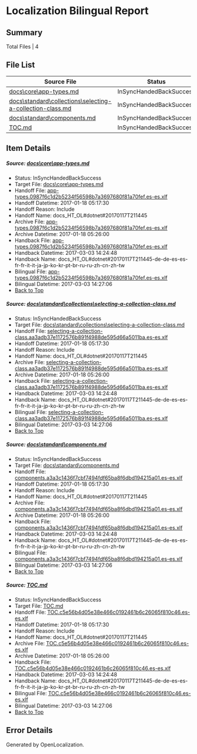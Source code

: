 # <a name='report-top'></a> Localization Bilingual Report

## Summary
 Total Files | 4

## File List
 Source File | Status | Details 
 ----------- | ------ | ------- 
 [docs\core\app-types.md](https://github.com/dotnet/docs/blob/90fe68f7f3c4b46502b5d3770b1a2d57c6af748a/docs/core/app-types.md) | InSyncHandedBackSuccess | [Details](#e4dc227830c2881e7d8691317ea15affaa08f8cc30)
 [docs\standard\collections\selecting-a-collection-class.md](https://github.com/dotnet/docs/blob/763433b00ae7d01cfa0c7fa250f51d23a95f6f15/docs/standard/collections/selecting-a-collection-class.md) | InSyncHandedBackSuccess | [Details](#d174d0cb910035340fb317521f3ad930d16853c23420)
 [docs\standard\components.md](https://github.com/dotnet/docs/blob/7741df222250f3746abb1e3c359bd9e89e6a732c/docs/standard/components.md) | InSyncHandedBackSuccess | [Details](#e93764ff4d3391110c79f73a34512bd073ce04993433)
 [TOC.md](https://github.com/dotnet/docs/blob/3b0b086c1a95d6164b82e1a4dade0936ce5d262e/TOC.md) | InSyncHandedBackSuccess | [Details](#46f0f0189b1d7df4cb842a21abffd06dc9a7d2c18919)

## Item Details
##### <a name='e4dc227830c2881e7d8691317ea15affaa08f8cc30'></a> Source: [docs\core\app-types.md](https://github.com/dotnet/docs/blob/90fe68f7f3c4b46502b5d3770b1a2d57c6af748a/docs/core/app-types.md)
* Status: InSyncHandedBackSuccess
* Target File: [docs\core\app-types.md](https://github.com/dotnet/docs.es-es/blob/d39203f9b843940867403040bc02bfd8e536cde5/docs/core/app-types.md)
* Handoff File: [app-types.0987f6c1d2b5234f56598b7a3697680f81a70fef.es-es.xlf](https://github.com/dotnet/docs.handoff/blob/19de2d43a77f68559f946aa74479c5cd728ea47f/ol-handoff/dotnet/docs.es-es/master/dotnet-core/app-types.0987f6c1d2b5234f56598b7a3697680f81a70fef.es-es.xlf)
* Handoff Datetime: 2017-01-18 05:17:30
* Handoff Reason: Include
* Handoff Name: docs_HT_OL#dotnet#20170117T211445
* Archive File: [app-types.0987f6c1d2b5234f56598b7a3697680f81a70fef.es-es.xlf](https://github.com/dotnet/docs.handoff/blob/c7532e795b2c5b703d50eb35eb4f14722a9c184f/ol-archive/dotnet/docs.es-es/master/dotnet-core/app-types.0987f6c1d2b5234f56598b7a3697680f81a70fef.es-es.xlf)
* Archive Datetime: 2017-01-18 05:26:00
* Handback File: [app-types.0987f6c1d2b5234f56598b7a3697680f81a70fef.es-es.xlf](https://github.com/dotnet/docs.handback/blob/a765a8c423f9ee5920a0f76f27b1683c5681bf48/ol-handback/dotnet/docs.es-es/master/dotnet-core/app-types.0987f6c1d2b5234f56598b7a3697680f81a70fef.es-es.xlf)
* Handback Datetime: 2017-03-03 14:24:48
* Handback Name: docs_HT_OL#dotnet#20170117T211445-de-de-es-es-fr-fr-it-it-ja-jp-ko-kr-pt-br-ru-ru-zh-cn-zh-tw
* Bilingual File: [app-types.0987f6c1d2b5234f56598b7a3697680f81a70fef.es-es.xlf](https://github.com/dotnet/docs.handback/blob/a765a8c423f9ee5920a0f76f27b1683c5681bf48/ol-handback/dotnet/docs.es-es/master/dotnet-core/app-types.0987f6c1d2b5234f56598b7a3697680f81a70fef.es-es.xlf)
* Bilingual Datetime: 2017-03-03 14:27:06
* [Back to Top](#report-top)

##### <a name='d174d0cb910035340fb317521f3ad930d16853c23420'></a> Source: [docs\standard\collections\selecting-a-collection-class.md](https://github.com/dotnet/docs/blob/763433b00ae7d01cfa0c7fa250f51d23a95f6f15/docs/standard/collections/selecting-a-collection-class.md)
* Status: InSyncHandedBackSuccess
* Target File: [docs\standard\collections\selecting-a-collection-class.md](https://github.com/dotnet/docs.es-es/blob/d39203f9b843940867403040bc02bfd8e536cde5/docs/standard/collections/selecting-a-collection-class.md)
* Handoff File: [selecting-a-collection-class.aa3adb37e1172576b891f4988de595d66a5011ba.es-es.xlf](https://github.com/dotnet/docs.handoff/blob/19de2d43a77f68559f946aa74479c5cd728ea47f/ol-handoff/dotnet/docs.es-es/master/dotnet-core/selecting-a-collection-class.aa3adb37e1172576b891f4988de595d66a5011ba.es-es.xlf)
* Handoff Datetime: 2017-01-18 05:17:30
* Handoff Reason: Include
* Handoff Name: docs_HT_OL#dotnet#20170117T211445
* Archive File: [selecting-a-collection-class.aa3adb37e1172576b891f4988de595d66a5011ba.es-es.xlf](https://github.com/dotnet/docs.handoff/blob/c7532e795b2c5b703d50eb35eb4f14722a9c184f/ol-archive/dotnet/docs.es-es/master/dotnet-core/selecting-a-collection-class.aa3adb37e1172576b891f4988de595d66a5011ba.es-es.xlf)
* Archive Datetime: 2017-01-18 05:26:00
* Handback File: [selecting-a-collection-class.aa3adb37e1172576b891f4988de595d66a5011ba.es-es.xlf](https://github.com/dotnet/docs.handback/blob/a765a8c423f9ee5920a0f76f27b1683c5681bf48/ol-handback/dotnet/docs.es-es/master/dotnet-core/selecting-a-collection-class.aa3adb37e1172576b891f4988de595d66a5011ba.es-es.xlf)
* Handback Datetime: 2017-03-03 14:24:48
* Handback Name: docs_HT_OL#dotnet#20170117T211445-de-de-es-es-fr-fr-it-it-ja-jp-ko-kr-pt-br-ru-ru-zh-cn-zh-tw
* Bilingual File: [selecting-a-collection-class.aa3adb37e1172576b891f4988de595d66a5011ba.es-es.xlf](https://github.com/dotnet/docs.handback/blob/a765a8c423f9ee5920a0f76f27b1683c5681bf48/ol-handback/dotnet/docs.es-es/master/dotnet-core/selecting-a-collection-class.aa3adb37e1172576b891f4988de595d66a5011ba.es-es.xlf)
* Bilingual Datetime: 2017-03-03 14:27:06
* [Back to Top](#report-top)

##### <a name='e93764ff4d3391110c79f73a34512bd073ce04993433'></a> Source: [docs\standard\components.md](https://github.com/dotnet/docs/blob/7741df222250f3746abb1e3c359bd9e89e6a732c/docs/standard/components.md)
* Status: InSyncHandedBackSuccess
* Target File: [docs\standard\components.md](https://github.com/dotnet/docs.es-es/blob/d39203f9b843940867403040bc02bfd8e536cde5/docs/standard/components.md)
* Handoff File: [components.a3a3c1436f7cbf7494fdf65ba8f6dbd194215a01.es-es.xlf](https://github.com/dotnet/docs.handoff/blob/19de2d43a77f68559f946aa74479c5cd728ea47f/ol-handoff/dotnet/docs.es-es/master/dotnet-core/components.a3a3c1436f7cbf7494fdf65ba8f6dbd194215a01.es-es.xlf)
* Handoff Datetime: 2017-01-18 05:17:30
* Handoff Reason: Include
* Handoff Name: docs_HT_OL#dotnet#20170117T211445
* Archive File: [components.a3a3c1436f7cbf7494fdf65ba8f6dbd194215a01.es-es.xlf](https://github.com/dotnet/docs.handoff/blob/c7532e795b2c5b703d50eb35eb4f14722a9c184f/ol-archive/dotnet/docs.es-es/master/dotnet-core/components.a3a3c1436f7cbf7494fdf65ba8f6dbd194215a01.es-es.xlf)
* Archive Datetime: 2017-01-18 05:26:00
* Handback File: [components.a3a3c1436f7cbf7494fdf65ba8f6dbd194215a01.es-es.xlf](https://github.com/dotnet/docs.handback/blob/a765a8c423f9ee5920a0f76f27b1683c5681bf48/ol-handback/dotnet/docs.es-es/master/dotnet-core/components.a3a3c1436f7cbf7494fdf65ba8f6dbd194215a01.es-es.xlf)
* Handback Datetime: 2017-03-03 14:24:48
* Handback Name: docs_HT_OL#dotnet#20170117T211445-de-de-es-es-fr-fr-it-it-ja-jp-ko-kr-pt-br-ru-ru-zh-cn-zh-tw
* Bilingual File: [components.a3a3c1436f7cbf7494fdf65ba8f6dbd194215a01.es-es.xlf](https://github.com/dotnet/docs.handback/blob/a765a8c423f9ee5920a0f76f27b1683c5681bf48/ol-handback/dotnet/docs.es-es/master/dotnet-core/components.a3a3c1436f7cbf7494fdf65ba8f6dbd194215a01.es-es.xlf)
* Bilingual Datetime: 2017-03-03 14:27:06
* [Back to Top](#report-top)

##### <a name='46f0f0189b1d7df4cb842a21abffd06dc9a7d2c18919'></a> Source: [TOC.md](https://github.com/dotnet/docs/blob/3b0b086c1a95d6164b82e1a4dade0936ce5d262e/TOC.md)
* Status: InSyncHandedBackSuccess
* Target File: [TOC.md](https://github.com/dotnet/docs.es-es/blob/d39203f9b843940867403040bc02bfd8e536cde5/TOC.md)
* Handoff File: [TOC.c5e56b4d05e38e466c0192461b6c26065f810c46.es-es.xlf](https://github.com/dotnet/docs.handoff/blob/19de2d43a77f68559f946aa74479c5cd728ea47f/ol-handoff/dotnet/docs.es-es/master/dotnet-core/TOC.c5e56b4d05e38e466c0192461b6c26065f810c46.es-es.xlf)
* Handoff Datetime: 2017-01-18 05:17:30
* Handoff Reason: Include
* Handoff Name: docs_HT_OL#dotnet#20170117T211445
* Archive File: [TOC.c5e56b4d05e38e466c0192461b6c26065f810c46.es-es.xlf](https://github.com/dotnet/docs.handoff/blob/c7532e795b2c5b703d50eb35eb4f14722a9c184f/ol-archive/dotnet/docs.es-es/master/dotnet-core/TOC.c5e56b4d05e38e466c0192461b6c26065f810c46.es-es.xlf)
* Archive Datetime: 2017-01-18 05:26:00
* Handback File: [TOC.c5e56b4d05e38e466c0192461b6c26065f810c46.es-es.xlf](https://github.com/dotnet/docs.handback/blob/a765a8c423f9ee5920a0f76f27b1683c5681bf48/ol-handback/dotnet/docs.es-es/master/dotnet-core/TOC.c5e56b4d05e38e466c0192461b6c26065f810c46.es-es.xlf)
* Handback Datetime: 2017-03-03 14:24:48
* Handback Name: docs_HT_OL#dotnet#20170117T211445-de-de-es-es-fr-fr-it-it-ja-jp-ko-kr-pt-br-ru-ru-zh-cn-zh-tw
* Bilingual File: [TOC.c5e56b4d05e38e466c0192461b6c26065f810c46.es-es.xlf](https://github.com/dotnet/docs.handback/blob/a765a8c423f9ee5920a0f76f27b1683c5681bf48/ol-handback/dotnet/docs.es-es/master/dotnet-core/TOC.c5e56b4d05e38e466c0192461b6c26065f810c46.es-es.xlf)
* Bilingual Datetime: 2017-03-03 14:27:06
* [Back to Top](#report-top)


## Error Details

Generated by OpenLocalization.
